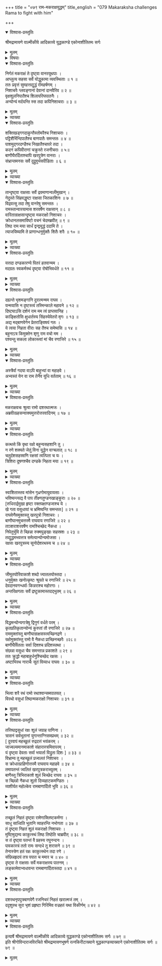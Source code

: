 +++
title = "०७९ राम-मकराक्षयुद्धम्"
title_english = "079 Makaraksha challenges Rama to fight with him"

+++

<details open><summary>विश्वास-प्रस्तुतिः</summary>

श्रीमद्रामायणे वाल्मीकीये आदिकाव्ये युद्धकाण्डे एकोनाशीतितमः सर्गः
</details>

<details><summary>मूलम्</summary>

श्रीमद्रामायणे वाल्मीकीये आदिकाव्ये युद्धकाण्डे एकोनाशीतितमः सर्गः
</details>

<details><summary>विषयाः</summary>

राममकराक्षयोर्वीरवादपुरस्सरंसमरारंभः ॥ १ ॥ रामेणमकराक्षक्षपणम् ॥ २ ॥

</details>

<details open><summary>विश्वास-प्रस्तुतिः</summary>

निर्गतं मकराक्षं ते दृष्ट्वा वानरयूथपाः ।  
आप्लुत्य सहसा सर्वे योद्धुकामा व्यवस्थिताः ॥ १ ॥  
ततः प्रवृत्तं सुमहत्तद्युद्धं रोमहर्षणम् ।  
निशाचरैः प्लवङ्गानां देवानां दानवैरिव ॥ २ ॥  
वृक्षशूलनिपातैश्च शिलापरिघपातनैः ।  
अन्योन्यं मर्दयन्ति स्स तदा कपिनिशाचराः ॥ ३ ॥
</details>

<details><summary>मूलम्</summary>

निर्गतं मकराक्षं ते दृष्ट्वा वानरयूथपाः ।  
आप्लुत्य सहसा सर्वे योद्धुकामा व्यवस्थिताः ॥ १ ॥  
ततः प्रवृत्तं सुमहत्तद्युद्धं रोमहर्षणम् ।  
निशाचरैः प्लवङ्गानां देवानां दानवैरिव ॥ २ ॥  
वृक्षशूलनिपातैश्च शिलापरिघपातनैः ।  
अन्योन्यं मर्दयन्ति स्स तदा कपिनिशाचराः ॥ ३ ॥
</details>

<details><summary>व्याख्या</summary>

अथ मकराक्षवध एकोनाशीतौ – निर्गतमिति ॥ १–३ ॥
</details>

<details open><summary>विश्वास-प्रस्तुतिः</summary>

शक्तिखड्गगदाकुन्तैस्तोमरैश्च निशाचराः ।  
पट्टिशैर्भिन्दिपालैश्च बाणपातैः समन्ततः ॥ ४ ॥  
पाशमुद्गरदण्डैश्च निखातैश्चापरे तदा ।  
कदनं कपिवीराणां चक्रुस्ते रजनीचराः ॥ ५॥  
बाणौघैरर्दिताश्चापि खरपुत्रेण वानराः ।  
संभ्रान्तमनसः सर्वे दुद्रुवुर्भयपीडिताः ॥ ६ ॥
</details>

<details><summary>मूलम्</summary>

शक्तिखड्गगदाकुन्तैस्तोमरैश्च निशाचराः ।  
पट्टिशैर्भिन्दिपालैश्च बाणपातैः समन्ततः ॥ ४ ॥  
पाशमुद्गरदण्डैश्च निखातैश्चापरे तदा ।  
कदनं कपिवीराणां चक्रुस्ते रजनीचराः ॥ ५॥  
बाणौघैरर्दिताश्चापि खरपुत्रेण वानराः ।  
संभ्रान्तमनसः सर्वे दुद्रुवुर्भयपीडिताः ॥ ६ ॥
</details>

<details><summary>व्याख्या</summary>

शक्तीत्यादिश्लोकद्वयमेकान्वयम् ॥ निखातैः आयुधविशेषैः । निर्घातैरिति पाठे अशनिभिरित्यर्थः । केचिन्निशाचराः शक्तिखङ्गादिभिः अपरे रजनीचराः पाशमुद्गरादिभिश्च कदनं चक्रुरिति योजना ॥ ४ – ६ ॥
</details>

<details open><summary>विश्वास-प्रस्तुतिः</summary>

तान्दृष्ट्वा राक्षसाः सर्वे द्रवमाणान्वलीमुखान् ।  
नेदुस्ते सिंहवद्धृष्टा राक्षसा जितकाशिनः ॥ ७ ॥  
विद्रवत्सु तदा तेषु वानरेषु समन्ततः ।  
रामस्तान्वारयामास शरवर्षेण राक्षसान् ॥ ८ ॥  
वारितान्राक्षसान्दृष्ट्वा मकराक्षो निशाचरः ।  
क्रोधानलसमाविष्टो वचनं चेदमब्रवीत् ॥ ९ ॥  
तिष्ठ राम मया सार्धं द्वन्द्वयुद्धं ददामि ते ।  
त्याजयिष्यामि ते प्राणान्धनुर्मुक्तैः शितैः शरैः ॥ १० ॥
</details>

<details><summary>मूलम्</summary>

तान्दृष्ट्वा राक्षसाः सर्वे द्रवमाणान्वलीमुखान् ।  
नेदुस्ते सिंहवद्धृष्टा राक्षसा जितकाशिनः ॥ ७ ॥  
विद्रवत्सु तदा तेषु वानरेषु समन्ततः ।  
रामस्तान्वारयामास शरवर्षेण राक्षसान् ॥ ८ ॥  
वारितान्राक्षसान्दृष्ट्वा मकराक्षो निशाचरः ।  
क्रोधानलसमाविष्टो वचनं चेदमब्रवीत् ॥ ९ ॥  
तिष्ठ राम मया सार्धं द्वन्द्वयुद्धं ददामि ते ।  
त्याजयिष्यामि ते प्राणान्धनुर्मुक्तैः शितैः शरैः ॥ १० ॥
</details>

<details><summary>व्याख्या</summary>

राक्षसा जितकाशिन इति भिन्नं वाक्यं । जितं जयः तेन काशन्त इति तथोक्ता जितकाशिनः । बभूवुरिति शेषः । अन्यथा द्वितीयराक्षसपदवैयर्थ्यं स्यात् ॥ ७-१० ॥
</details>

<details open><summary>विश्वास-प्रस्तुतिः</summary>

यत्तदा दण्डकारण्ये पितरं हतवान्मम ।  
मदग्रतः स्वकर्मस्थं दृष्ट्वा रोषोभिवर्धते ॥ ११ ॥
</details>

<details><summary>मूलम्</summary>

यत्तदा दण्डकारण्ये पितरं हतवान्मम ।  
मदग्रतः स्वकर्मस्थं दृष्ट्वा रोषोभिवर्धते ॥ ११ ॥
</details>

<details><summary>व्याख्या</summary>

स्वकर्मस्थं वधकर्मस्थं । यथा पिता हतस्तथा वध्यमित्यर्थः । यद्वा क्षात्रधर्मकर्मानुतिष्ठन्तमित्यर्थः । स्वकर्मस्थमिति सुतरामकृत्यनिरतमिति वार्थः ॥ ११ ॥
</details>

<details open><summary>विश्वास-प्रस्तुतिः</summary>

दह्यन्ते भृशमङ्गानि दुरात्मन्मम राघव ।  
यन्मयासि न दृष्टस्त्वं तस्मिन्काले महावने ॥ १२ ॥  
दिष्ट्याऽसि दर्शनं राम मम त्वं प्राप्तवानिह ।  
काङ्क्षितोसि क्षुधार्तस्य सिंहस्येवेतरो मृगः ॥ १३ ॥  
अद्य मद्बाणवेगेन प्रेतराङ्विषयं गतः ।  
ये त्वया निहता वीराः सह तैश्च समेष्यसि ॥ १४ ॥  
बहुनाऽत्र किमुक्तेन शृणु राम वचो मम ।  
पश्यन्तु सकला लोकास्त्वां मां चैव रणाजिरे ॥ १५ ॥
</details>

<details><summary>मूलम्</summary>

दह्यन्ते भृशमङ्गानि दुरात्मन्मम राघव ।  
यन्मयासि न दृष्टस्त्वं तस्मिन्काले महावने ॥ १२ ॥  
दिष्ट्याऽसि दर्शनं राम मम त्वं प्राप्तवानिह ।  
काङ्क्षितोसि क्षुधार्तस्य सिंहस्येवेतरो मृगः ॥ १३ ॥  
अद्य मद्बाणवेगेन प्रेतराङ्विषयं गतः ।  
ये त्वया निहता वीराः सह तैश्च समेष्यसि ॥ १४ ॥  
बहुनाऽत्र किमुक्तेन शृणु राम वचो मम ।  
पश्यन्तु सकला लोकास्त्वां मां चैव रणाजिरे ॥ १५ ॥
</details>

<details><summary>व्याख्या</summary>

तस्मिन्काले महावने यद्यस्मान्न दृष्टोसि तस्मान्ममाङ्गानि दह्यन्ते । तदानीमेव दृष्टश्चेत्प्रतीकारेण तापः शाम्येदित्यर्थः ॥ १२-१५ ॥ ॥
</details>

<details open><summary>विश्वास-प्रस्तुतिः</summary>

अस्त्रैर्वा गदया वाऽपि बाहुभ्यां वा महाहवे ।  
अभ्यस्तं येन वा राम तेनैव युधि वर्तताम् ॥ १६ ॥
</details>

<details><summary>मूलम्</summary>

अस्त्रैर्वा गदया वाऽपि बाहुभ्यां वा महाहवे ।  
अभ्यस्तं येन वा राम तेनैव युधि वर्तताम् ॥ १६ ॥
</details>

<details><summary>व्याख्या</summary>

महाहवे निमित्ते । येन वा अन्येनायुधेनाभ्यस्तं तेनैव युधि वर्ततां । भवानिति शेषः ॥ १६ ॥
</details>

<details open><summary>विश्वास-प्रस्तुतिः</summary>

मकराक्षवचः श्रुत्वा रामो दशरथात्मजः ।  
अब्रवीत्प्रहसन्वाक्यमुत्तरोत्तरवादिनम् ॥ १७ ॥
</details>

<details><summary>मूलम्</summary>

मकराक्षवचः श्रुत्वा रामो दशरथात्मजः ।  
अब्रवीत्प्रहसन्वाक्यमुत्तरोत्तरवादिनम् ॥ १७ ॥
</details>

<details><summary>व्याख्या</summary>

उत्तरोत्तरवादिनं । बहुप्रलापिनमित्यर्थः ॥ १७ ॥
</details>

<details open><summary>विश्वास-प्रस्तुतिः</summary>

कत्थसे किं वृथा रक्षो बहून्यसहशानि तु ।  
न रणे शक्यते जेतुं विना युद्धेन वाग्बलात् ॥ १८ ॥  
चतुर्दशसहस्राणि रक्षसां त्वत्पिता च यः ।  
त्रिशिरा दूषणश्चैव दण्डके निहता मया ॥ १९ ॥
</details>

<details><summary>मूलम्</summary>

कत्थसे किं वृथा रक्षो बहून्यसहशानि तु ।  
न रणे शक्यते जेतुं विना युद्धेन वाग्बलात् ॥ १८ ॥  
चतुर्दशसहस्राणि रक्षसां त्वत्पिता च यः ।  
त्रिशिरा दूषणश्चैव दण्डके निहता मया ॥ १९ ॥
</details>

<details><summary>व्याख्या</summary>

युद्धेन विना प्रहारेण विना ॥ १८-१९ ॥
</details>

<details open><summary>विश्वास-प्रस्तुतिः</summary>

स्वाशितास्तव मांसेन गृध्रगोमायुवायसाः ।  
भविष्यन्त्यद्य वै पाप तीक्ष्णतुण्डनखाङ्कुराः ॥ २० ॥  
\[रुधिरार्द्रमुखा हृष्टा रक्तपक्षाण्डजाश्च ये ।  
खे गता वसुधायां च भ्रमिष्यन्ति समन्ततः\] ॥ २१ ॥  
राघवेणैवमुक्तस्तु खरपुत्रो निशाचरः ।  
बाणौघानमुचत्तस्मै राघवाय रणाजिरे ॥ २२ ॥  
ताञ्शराशरवर्षेण रामश्चिच्छेद नैकधा ।  
निपेतुर्भुवि ते च्छिन्ना रुक्मपुङ्खाः सहस्रशः ॥ २३ ॥  
तद्युद्धमभवत्तत्र समेत्यान्योन्यमोजसा ।  
रक्षसः खरपुत्रस्य सूनोर्दशरथस्य च ॥ २४ ॥
</details>

<details><summary>मूलम्</summary>

स्वाशितास्तव मांसेन गृध्रगोमायुवायसाः ।  
भविष्यन्त्यद्य वै पाप तीक्ष्णतुण्डनखाङ्कुराः ॥ २० ॥  
\[रुधिरार्द्रमुखा हृष्टा रक्तपक्षाण्डजाश्च ये ।  
खे गता वसुधायां च भ्रमिष्यन्ति समन्ततः\] ॥ २१ ॥  
राघवेणैवमुक्तस्तु खरपुत्रो निशाचरः ।  
बाणौघानमुचत्तस्मै राघवाय रणाजिरे ॥ २२ ॥  
ताञ्शराशरवर्षेण रामश्चिच्छेद नैकधा ।  
निपेतुर्भुवि ते च्छिन्ना रुक्मपुङ्खाः सहस्रशः ॥ २३ ॥  
तद्युद्धमभवत्तत्र समेत्यान्योन्यमोजसा ।  
रक्षसः खरपुत्रस्य सूनोर्दशरथस्य च ॥ २४ ॥
</details>

<details><summary>व्याख्या</summary>

स्वाशिताः सुष्ठु आशितवन्तः ॥ २०-२४ ॥
</details>

<details open><summary>विश्वास-प्रस्तुतिः</summary>

जीमूतयोरिवाकाशे शब्दो ज्यातलयोस्तदा ।  
धनुर्मुक्तः खनोत्कृष्टः श्रूयते च रणाजिरे ॥ २५ ॥  
देवदानवगन्धर्वाः किन्नराश्च महोरगाः ।  
अन्तरिक्षगताः सर्वे द्रष्टुकामास्तदद्भुतम् ॥ २६ ॥
</details>

<details><summary>मूलम्</summary>

जीमूतयोरिवाकाशे शब्दो ज्यातलयोस्तदा ।  
धनुर्मुक्तः खनोत्कृष्टः श्रूयते च रणाजिरे ॥ २५ ॥  
देवदानवगन्धर्वाः किन्नराश्च महोरगाः ।  
अन्तरिक्षगताः सर्वे द्रष्टुकामास्तदद्भुतम् ॥ २६ ॥
</details>

<details><summary>व्याख्या</summary>

ज्यातलयोः शब्दः ज्यातलयोः संघर्षजः शब्दः । स्वनोत्कृष्टः स्वनेषूत्कृष्टः ॥ २५–२६ ॥
</details>

<details open><summary>विश्वास-प्रस्तुतिः</summary>

विद्धमन्योन्यगात्रेषु द्विगुणं वर्धते परम् ।  
कृतप्रतिकृतान्योन्यं कुरुतां तौ रणाजिरे ॥ २७ ॥  
राममुक्तांस्तु बाणौघान्राक्षसस्त्वच्छिनद्रणे ।  
रक्षोमुक्तांस्तु रामो वै नैकधा प्राच्छिनच्छरैः ॥२८॥  
बाणौघैर्वितताः सर्वा दिशश्च प्रदिशस्तथा ।  
संछन्ना वसुधा चैव समन्तान्न प्रकाशते ॥ २९ ॥  
ततः क्रुद्धो महाबाहुर्धनुश्चिच्छेद रक्षसः ।  
अष्टाभिरथ नाराचैः सूतं विव्याध राघवः ॥ ३० ॥
</details>

<details><summary>मूलम्</summary>

विद्धमन्योन्यगात्रेषु द्विगुणं वर्धते परम् ।  
कृतप्रतिकृतान्योन्यं कुरुतां तौ रणाजिरे ॥ २७ ॥  
राममुक्तांस्तु बाणौघान्राक्षसस्त्वच्छिनद्रणे ।  
रक्षोमुक्तांस्तु रामो वै नैकधा प्राच्छिनच्छरैः ॥२८॥  
बाणौघैर्वितताः सर्वा दिशश्च प्रदिशस्तथा ।  
संछन्ना वसुधा चैव समन्तान्न प्रकाशते ॥ २९ ॥  
ततः क्रुद्धो महाबाहुर्धनुश्चिच्छेद रक्षसः ।  
अष्टाभिरथ नाराचैः सूतं विव्याध राघवः ॥ ३० ॥
</details>

<details><summary>व्याख्या</summary>

विद्धं वेधनं । वर्धते अवर्धत । कृतप्रतिकृतान्योन्यं कृतस्य प्रतिकृतं ययोस्तौ तादृशावन्योन्यं यस्मिन्युद्धकर्मणि तत्तथोक्तं । कुरुतां अकुरुतां । युद्धमिति शेषः ॥ २७ – ३० ॥
</details>

<details open><summary>विश्वास-प्रस्तुतिः</summary>

भित्वा शरै रथं रामो रथाश्वान्समपातयत् ।  
विरथो वसुधां तिष्ठन्मकराक्षो निशाचरः ॥ ३१ ॥
</details>

<details><summary>मूलम्</summary>

भित्वा शरै रथं रामो रथाश्वान्समपातयत् ।  
विरथो वसुधां तिष्ठन्मकराक्षो निशाचरः ॥ ३१ ॥
</details>

<details><summary>व्याख्या</summary>

वसुधां तिष्ठत् वसुधायामतिष्ठत् ॥ ३१ ॥
</details>

<details open><summary>विश्वास-प्रस्तुतिः</summary>

तत्तिष्ठद्वसुधां रक्षः शूलं जग्राह पाणिना ।  
त्रासनं सर्वभूतानां युगान्ताग्निसमप्रभम् ॥ ३२ ॥  
\[ दुरवापं महच्छूलं रुद्रदत्तं भयंकरम् ।  
जाज्वल्यमानमाकाशे संहारास्त्रमिवापरम् ।  
यं दृष्ट्वा देवताः सर्वा भयार्ता विद्रुता दिशः \] ॥ ३३ ॥  
विभ्राम्य तु महच्छूलं प्रज्वलतं निशाचरः ।  
स क्रोधात्प्राहिणोत्तस्मै राघवाय महाहवे ॥ ३४ ॥  
तमापतन्तं ज्वलितं खरपुत्रकराच्युतम् ।  
बाणैस्तु त्रिभिराकाशे शूलं चिच्छेद राघवः ॥ ३५ ॥  
स च्छिन्नो नैकधा शूलो दिव्यहाटकमण्डितः ।  
व्यशीर्यत महोल्केव रामबाणार्दितो भुवि ॥ ३६ ॥
</details>

<details><summary>मूलम्</summary>

तत्तिष्ठद्वसुधां रक्षः शूलं जग्राह पाणिना ।  
त्रासनं सर्वभूतानां युगान्ताग्निसमप्रभम् ॥ ३२ ॥  
\[ दुरवापं महच्छूलं रुद्रदत्तं भयंकरम् ।  
जाज्वल्यमानमाकाशे संहारास्त्रमिवापरम् ।  
यं दृष्ट्वा देवताः सर्वा भयार्ता विद्रुता दिशः \] ॥ ३३ ॥  
विभ्राम्य तु महच्छूलं प्रज्वलतं निशाचरः ।  
स क्रोधात्प्राहिणोत्तस्मै राघवाय महाहवे ॥ ३४ ॥  
तमापतन्तं ज्वलितं खरपुत्रकराच्युतम् ।  
बाणैस्तु त्रिभिराकाशे शूलं चिच्छेद राघवः ॥ ३५ ॥  
स च्छिन्नो नैकधा शूलो दिव्यहाटकमण्डितः ।  
व्यशीर्यत महोल्केव रामबाणार्दितो भुवि ॥ ३६ ॥
</details>

<details><summary>व्याख्या</summary>

वसुधां वसुधायाम् ॥ ३२-३६ ॥
</details>

<details open><summary>विश्वास-प्रस्तुतिः</summary>

तच्छूलं निहतं दृष्ट्वा रामेणाक्लिष्टकर्मणा ।  
साधु साध्विति भूतानि व्याहरन्ति नभोगता ॥ ३७ ॥  
तं दृष्ट्वा निहतं शूलं मकराक्षो निशाचरः ।  
मुष्टिमुद्यम्य काकुत्स्थं तिष्ठ तिष्ठेति चाब्रवीत् ॥ ३८ ॥  
स तं दृष्ट्वा पतन्तं वै प्रहस्य रघुनन्दनः ।  
पावकास्त्रं ततो रामः सन्दधे तु शरासने ॥ ३९ ॥  
तेनास्त्रेण हतं रक्षः काकुत्स्थेन तदा रणे ।  
संछिन्नहृदयं तत्र पपात च ममार च ॥ ४० ॥  
दृष्ट्वा ते राक्षसाः सर्वे मकराक्षस्य पातनम् ।  
लङ्कामेवाभ्यधावन्त रामबाणार्दितास्तदा ॥ ४१ ॥
</details>

<details><summary>मूलम्</summary>

तच्छूलं निहतं दृष्ट्वा रामेणाक्लिष्टकर्मणा ।  
साधु साध्विति भूतानि व्याहरन्ति नभोगता ॥ ३७ ॥  
तं दृष्ट्वा निहतं शूलं मकराक्षो निशाचरः ।  
मुष्टिमुद्यम्य काकुत्स्थं तिष्ठ तिष्ठेति चाब्रवीत् ॥ ३८ ॥  
स तं दृष्ट्वा पतन्तं वै प्रहस्य रघुनन्दनः ।  
पावकास्त्रं ततो रामः सन्दधे तु शरासने ॥ ३९ ॥  
तेनास्त्रेण हतं रक्षः काकुत्स्थेन तदा रणे ।  
संछिन्नहृदयं तत्र पपात च ममार च ॥ ४० ॥  
दृष्ट्वा ते राक्षसाः सर्वे मकराक्षस्य पातनम् ।  
लङ्कामेवाभ्यधावन्त रामबाणार्दितास्तदा ॥ ४१ ॥
</details>

<details><summary>व्याख्या</summary>

तच्छूलमिति । नभोगता नभोगतानि । सुपां सुलुक् — इत्यादिना आकारादेशः ॥ ३७ –४१ ॥
</details>

<details open><summary>विश्वास-प्रस्तुतिः</summary>

दशरथनृपपुत्रबाणवेगै रजनिचरं निहतं खरात्मजं तम् ।  
ददृशुरथ सुरा भृशं प्रहृष्टा गिरिमिव वज्रहतं यथा विकीर्णम् ॥ ४२ ॥
</details>

<details><summary>मूलम्</summary>

दशरथनृपपुत्रबाणवेगै रजनिचरं निहतं खरात्मजं तम् ।  
ददृशुरथ सुरा भृशं प्रहृष्टा गिरिमिव वज्रहतं यथा विकीर्णम् ॥ ४२ ॥
</details>

<details><summary>व्याख्या</summary>

गिरिमिव वज्रहतं यथेति । द्वे अप्यव्ययपदे संभूयैकार्थमेवाचक्षाते । पक्षद्वयेपि मकराक्षवधेन दशममहः समाप्तम् ॥ ४२ ॥
</details>

<details open><summary>विश्वास-प्रस्तुतिः</summary>

इत्यार्षे श्रीमद्रामायणे वाल्मीकीये आदिकाव्ये युद्धकाण्डे एकोनाशीतितमः सर्गः ॥ ७९ ॥  
इति श्रीगोविन्दराजविरचिते श्रीमद्रामायणभूषणे रत्नकिरीटाख्याने युद्धकाण्डव्याख्याने एकोनाशीतितमः सर्गः ॥ ७९ ॥
</details>

<details><summary>मूलम्</summary>

इत्यार्षे श्रीमद्रामायणे वाल्मीकीये आदिकाव्ये युद्धकाण्डे एकोनाशीतितमः सर्गः ॥ ७९ ॥  
इति श्रीगोविन्दराजविरचिते श्रीमद्रामायणभूषणे रत्नकिरीटाख्याने युद्धकाण्डव्याख्याने एकोनाशीतितमः सर्गः ॥ ७९ ॥
</details>

